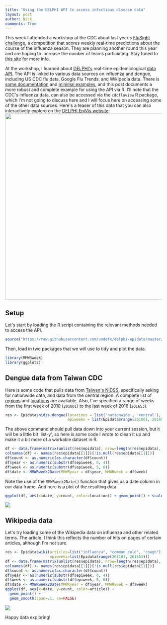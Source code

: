 ```yaml
---
title: "Using the DELPHI API to access infectious disease data"
layout: post
author: Nick
comments: True
---
```


This week I attended a workshop at the CDC about last year's [FluSight challenge](https://predict.phiresearchlab.org/flu/index.html), a competition that scores weekly real-time predictions about the course of the influenza season. They are planning another round this year and are hoping to increase the number of teams particiating. Stay tuned to [this site](https://predict.phiresearchlab.org/flu/index.html) for more info.

At the workshop, I learned about [DELPHI's](http://delphi.midas.cs.cmu.edu/) real-time epidemiological [data API](https://github.com/undefx/delphi-epidata). The API is linked to various data sources on influenza and dengue, including US CDC flu data, Google Flu Trends, and Wikipedia data. There is [some documentation](https://github.com/undefx/delphi-epidata#the-api) and [minimal examples](https://github.com/undefx/delphi-epidata#code-samples), and this post documents a more robust and complete example for using the API via R. I'll note that the CDC's influenza data, can also be accessed via the `cdcfluview` R package, which I'm not going to discuss here and I will focus here on accessing some of the other data sources. Here's a teaser of this data that you can also interactively explore on the [DELPHI EpiVis website](http://delphi.midas.cs.cmu.edu/epivis/epivis.html):
<img class="img-responsive" width="600" src="https://reichlab.github.io/images/blog-figs/epivis.png">



<!--more-->


Setup
-----

Let's start by loading the R script containing the relevant methods needed to access the API.

``` r
source("https://raw.githubusercontent.com/undefx/delphi-epidata/master/code/delphi_epidata.R")
```

Then, load in two packages that we will use to tidy and plot the data.

``` r
library(MMWRweek)
library(ggplot2)
```

Dengue data from Taiwan CDC
---------------------------

Here is some code that pulls data from [Taiwan's NIDSS](http://nidss.cdc.gov.tw/en/), specifically asking for nationwide data, and data from the central region. A complete list of [regions](https://github.com/undefx/delphi-epidata/blob/master/labels/nidss_regions.txt) and [locations](https://github.com/undefx/delphi-epidata/blob/master/labels/nidss_locations.txt) are available. Also, I've specified a range of weeks from the first week of 2010 (`201001`) to the last week of 2016 (`201653`).

``` r
res <- Epidata$nidss.dengue(locations = list('nationwide', 'central'), 
                            epiweeks = list(Epidata$range(201001, 201653)))
```

The above command should pull data down into your current session, but it will be a little bit 'list-y', so here is some code I wrote to clean it up and make it a bit more of a workable dataset in R.

``` r
df <- data.frame(matrix(unlist(res$epidata), nrow=length(res$epidata), byrow=T))
colnames(df) <- names(res$epidata[[1]])[!is.null(res$epidata[[1]])]
df$count <- as.numeric(as.character(df$count))
df$year <- as.numeric(substr(df$epiweek, 0, 4))
df$week <- as.numeric(substr(df$epiweek, 5, 6))
df$date <- MMWRweek2Date(MMWRyear = df$year, MMWRweek = df$week)
```

Note the use of the `MMWRweek2Date()` function that gives us a date column in our data frame. And here is a plot of the resulting data. 

``` r
ggplot(df, aes(x=date, y=count, color=location)) + geom_point() + scale_y_log10()
```

![](https://reichlab.github.io/images/blog-figs/nidss-data.png)

Wikipedia data
--------------

Let's try loading some of the Wikipedia data on influenza and other related terms. The article. I think this reflects the number of hits on pages of certain articles, although I'm not sure.

``` r
res <- Epidata$wiki(articles=list("influenza", "common_cold", "cough"),
                    epiweeks=list(Epidata$range(201101, 201553)))
df <- data.frame(matrix(unlist(res$epidata), nrow=length(res$epidata), byrow=T))
colnames(df) <- names(res$epidata[[1]])[!is.null(res$epidata[[1]])]
df$count <- as.numeric(as.character(df$count))
df$year <- as.numeric(substr(df$epiweek, 0, 4))
df$week <- as.numeric(substr(df$epiweek, 5, 6))
df$date <- MMWRweek2Date(MMWRyear = df$year, MMWRweek = df$week)
ggplot(df, aes(x=date, y=count, color=article)) + 
  geom_point() + 
  geom_smooth(span=.1, se=FALSE)
```

![](https://reichlab.github.io/images/blog-figs/wiki-data.png)

Happy data exploring!
